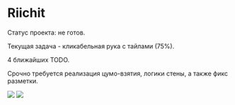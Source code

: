 # Riichit

Статус проекта: не готов.

Текущая задача - кликабельная рука с тайлами (75%).

4 ближайших TODO.

Срочно требуется реализация цумо-взятия, логики стены, а также фикс разметки.

<img src="https://i.imgur.com/nXBGdYh.jpg">

<img src="https://i.imgur.com/aUeTtoW.jpg">
